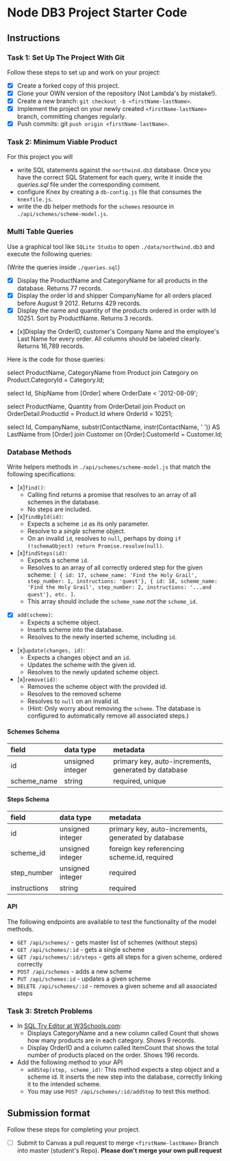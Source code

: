 # Node DB3 Project Starter Code

## Instructions

### Task 1: Set Up The Project With Git

Follow these steps to set up and work on your project:

- [x] Create a forked copy of this project.
- [x] Clone your OWN version of the repository (Not Lambda's by mistake!).
- [x] Create a new branch: `git checkout -b <firstName-lastName>`.
- [x] Implement the project on your newly created `<firstName-lastName>` branch, committing changes regularly.
- [x] Push commits: git `push origin <firstName-lastName>`.

### Task 2: Minimum Viable Product

For this project you will

- write SQL statements against the `northwind.db3` database. Once you have the correct SQL Statement for each query, write it inside the _queries.sql_ file under the corresponding comment.
- configure Knex by creating a `db-config.js` file that consumes the `knexfile.js`.
- write the db helper methods for the `schemes` resource in `./api/schemes/scheme-model.js`.

### Multi Table Queries

Use a graphical tool like `SQLite Studio` to open `./data/northwind.db3` and execute the following queries:

(Write the queries inside `./queries.sql`)

- [x] Display the ProductName and CategoryName for all products in the database. Returns 77 records.
- [x] Display the order Id and shipper CompanyName for all orders placed before August 9 2012. Returns 429 records.
- [x] Display the name and quantity of the products ordered in order with Id 10251. Sort by ProductName. Returns 3 records.
- [x]Display the OrderID, customer's Company Name and the employee's Last Name for every order. All columns should be labeled clearly. Returns 16,789 records.

Here is the code for those queries:

select ProductName, CategoryName from Product
join Category on Product.CategoryId = Category.Id;

select Id, ShipName from [Order]
where OrderDate < '2012-08-09';

select ProductName, Quantity from OrderDetail
join Product on OrderDetail.ProductId = Product.Id
where OrderId = 10251;

select Id, CompanyName, substr(ContactName, instr(ContactName, ' ')) AS LastName from [Order]
join Customer on [Order].CustomerId = Customer.Id;

### Database Methods

Write helpers methods in `./api/schemes/scheme-model.js` that match the following specifications:

- [x]`find()`:
  - Calling find returns a promise that resolves to an array of all schemes in the database.
  - No steps are included.
- [x]`findById(id)`:
  - Expects a scheme `id` as its only parameter.
  - Resolve to a _single_ scheme object.
  - On an invalid `id`, resolves to `null`, perhaps by doing `if (!schemaObject) return Promise.resolve(null)`.
- [x]`findSteps(id)`:
  - Expects a scheme `id`.
  - Resolves to an array of all correctly ordered step for the given scheme: `[ { id: 17, scheme_name: 'Find the Holy Grail', step_number: 1, instructions: 'quest'}, { id: 18, scheme_name: 'Find the Holy Grail', step_number: 2, instructions: '...and quest'}, etc. ]`.
  - This array should include the `scheme_name` _not_ the `scheme_id`.
- [x] `add(scheme)`:
  - Expects a scheme object.
  - Inserts scheme into the database.
  - Resolves to the newly inserted scheme, including `id`.
- [x]`update(changes, id)`:
  - Expects a changes object and an `id`.
  - Updates the scheme with the given id.
  - Resolves to the newly updated scheme object.
- [x]`remove(id)`:
  - Removes the scheme object with the provided id.
  - Resolves to the removed scheme
  - Resolves to `null` on an invalid id.
  - (Hint: Only worry about removing the `scheme`. The database is configured to automatically remove all associated steps.)

#### Schemes Schema

| field       | data type        | metadata                                            |
| :---------- | :--------------- | :-------------------------------------------------- |
| id          | unsigned integer | primary key, auto-increments, generated by database |
| scheme_name | string           | required, unique                                    |

#### Steps Schema

| field        | data type        | metadata                                            |
| :----------- | :--------------- | :-------------------------------------------------- |
| id           | unsigned integer | primary key, auto-increments, generated by database |
| scheme_id    | unsigned integer | foreign key referencing scheme.id, required         |
| step_number  | unsigned integer | required                                            |
| instructions | string           | required                                            |

#### API

The following endpoints are available to test the functionality of the model methods.

- `GET /api/schemes/` - gets master list of schemes (without steps)
- `GET /api/schemes/:id` - gets a single scheme
- `GET /api/schemes/:id/steps` - gets all steps for a given scheme, ordered correctly
- `POST /api/schemes` - adds a new scheme
- `PUT /api/schemes:id` - updates a given scheme
- `DELETE /api/schemes/:id` - removes a given scheme and all associated steps

### Task 3: Stretch Problems

- In [SQL Try Editor at W3Schools.com](https://www.w3schools.com/Sql/tryit.asp?filename=trysql_select_top):
  - Displays CategoryName and a new column called Count that shows how many products are in each category. Shows 9 records.
  - Display OrderID and a column called ItemCount that shows the total number of products placed on the order. Shows 196 records.
- Add the following method to your API
  - `addStep(step, scheme_id)`: This method expects a step object and a scheme id. It inserts the new step into the database, correctly linking it to the intended scheme.
  - You may use `POST /api/schemes/:id/addStep` to test this method.

## Submission format

Follow these steps for completing your project.

- [ ] Submit to Canvas a pull request to merge `<firstName-lastName>` Branch into master (student's Repo). **Please don't merge your own pull request**
